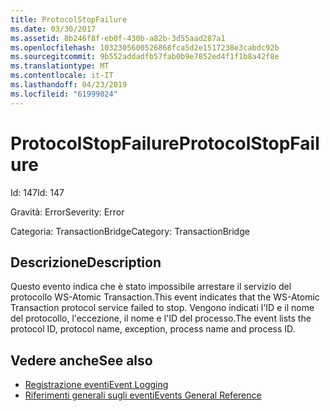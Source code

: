 ```yaml
---
title: ProtocolStopFailure
ms.date: 03/30/2017
ms.assetid: 8b246f8f-eb0f-430b-a82b-3d55aad287a1
ms.openlocfilehash: 1032305600526868fca5d2e1517238e3cabdc92b
ms.sourcegitcommit: 9b552addadfb57fab0b9e7852ed4f1f1b8a42f8e
ms.translationtype: MT
ms.contentlocale: it-IT
ms.lasthandoff: 04/23/2019
ms.locfileid: "61999024"
---
```

# <a name="protocolstopfailure"></a><span data-ttu-id="adba9-102">ProtocolStopFailure</span><span class="sxs-lookup"><span data-stu-id="adba9-102">ProtocolStopFailure</span></span>
<span data-ttu-id="adba9-103">Id: 147</span><span class="sxs-lookup"><span data-stu-id="adba9-103">Id: 147</span></span>  
  
 <span data-ttu-id="adba9-104">Gravità: Error</span><span class="sxs-lookup"><span data-stu-id="adba9-104">Severity: Error</span></span>  
  
 <span data-ttu-id="adba9-105">Categoria: TransactionBridge</span><span class="sxs-lookup"><span data-stu-id="adba9-105">Category: TransactionBridge</span></span>  
  
## <a name="description"></a><span data-ttu-id="adba9-106">Descrizione</span><span class="sxs-lookup"><span data-stu-id="adba9-106">Description</span></span>  
 <span data-ttu-id="adba9-107">Questo evento indica che è stato impossibile arrestare il servizio del protocollo WS-Atomic Transaction.</span><span class="sxs-lookup"><span data-stu-id="adba9-107">This event indicates that the WS-Atomic Transaction protocol service failed to stop.</span></span> <span data-ttu-id="adba9-108">Vengono indicati l'ID e il nome del protocollo, l'eccezione, il nome e l'ID del processo.</span><span class="sxs-lookup"><span data-stu-id="adba9-108">The event lists the protocol ID, protocol name, exception, process name and process ID.</span></span>  
  
## <a name="see-also"></a><span data-ttu-id="adba9-109">Vedere anche</span><span class="sxs-lookup"><span data-stu-id="adba9-109">See also</span></span>

- [<span data-ttu-id="adba9-110">Registrazione eventi</span><span class="sxs-lookup"><span data-stu-id="adba9-110">Event Logging</span></span>](../../../../../docs/framework/wcf/diagnostics/event-logging/index.md)
- [<span data-ttu-id="adba9-111">Riferimenti generali sugli eventi</span><span class="sxs-lookup"><span data-stu-id="adba9-111">Events General Reference</span></span>](../../../../../docs/framework/wcf/diagnostics/event-logging/events-general-reference.md)
